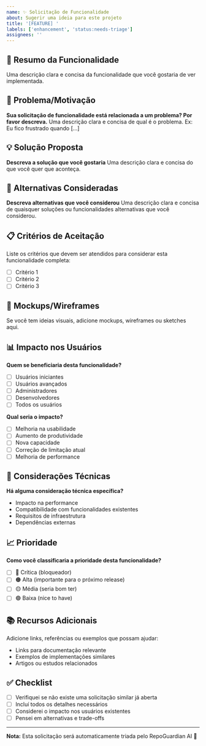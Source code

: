 ```yaml
---
name: ✨ Solicitação de Funcionalidade
about: Sugerir uma ideia para este projeto
title: '[FEATURE] '
labels: ['enhancement', 'status:needs-triage']
assignees: ''
---
```


## 🚀 Resumo da Funcionalidade
Uma descrição clara e concisa da funcionalidade que você gostaria de ver implementada.

## 🎯 Problema/Motivação
**Sua solicitação de funcionalidade está relacionada a um problema? Por favor descreva.**
Uma descrição clara e concisa de qual é o problema. Ex: Eu fico frustrado quando [...]

## 💡 Solução Proposta
**Descreva a solução que você gostaria**
Uma descrição clara e concisa do que você quer que aconteça.

## 🔄 Alternativas Consideradas
**Descreva alternativas que você considerou**
Uma descrição clara e concisa de quaisquer soluções ou funcionalidades alternativas que você considerou.

## 📋 Critérios de Aceitação
Liste os critérios que devem ser atendidos para considerar esta funcionalidade completa:
- [ ] Critério 1
- [ ] Critério 2
- [ ] Critério 3

## 🎨 Mockups/Wireframes
Se você tem ideias visuais, adicione mockups, wireframes ou sketches aqui.

## 📊 Impacto nos Usuários
**Quem se beneficiaria desta funcionalidade?**
- [ ] Usuários iniciantes
- [ ] Usuários avançados
- [ ] Administradores
- [ ] Desenvolvedores
- [ ] Todos os usuários

**Qual seria o impacto?**
- [ ] Melhoria na usabilidade
- [ ] Aumento de produtividade
- [ ] Nova capacidade
- [ ] Correção de limitação atual
- [ ] Melhoria de performance

## 🔧 Considerações Técnicas
**Há alguma consideração técnica específica?**
- Impacto na performance
- Compatibilidade com funcionalidades existentes
- Requisitos de infraestrutura
- Dependências externas

## 📈 Prioridade
**Como você classificaria a prioridade desta funcionalidade?**
- [ ] 🔴 Crítica (bloqueador)
- [ ] 🟠 Alta (importante para o próximo release)
- [ ] 🟡 Média (seria bom ter)
- [ ] 🟢 Baixa (nice to have)

## 📚 Recursos Adicionais
Adicione links, referências ou exemplos que possam ajudar:
- Links para documentação relevante
- Exemplos de implementações similares
- Artigos ou estudos relacionados

## ✅ Checklist
- [ ] Verifiquei se não existe uma solicitação similar já aberta
- [ ] Incluí todos os detalhes necessários
- [ ] Considerei o impacto nos usuários existentes
- [ ] Pensei em alternativas e trade-offs

---

**Nota:** Esta solicitação será automaticamente triada pelo RepoGuardian AI 🤖